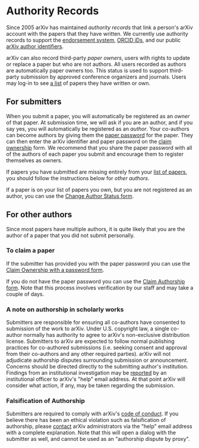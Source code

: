# Authority Records


Since 2005 arXiv has maintained *authority records* that link a person's
arXiv account with the papers that they have written. We currently
use authority records to support the [endorsement system](/help/endorsement.md),
[ORCID iDs](/help/orcid.md), and our public [arXiv author
identifiers](/help/author_identifiers.md).

arXiv can also record third-party *paper owners*, users with rights to
update or replace a paper but who are not authors. All users recorded as
authors are automatically paper owners too. This status is used to
support third-party submission by approved conference organizers and
journals. Users may log-in to see [a list](https://arxiv.org/user/) of
papers they have written or own.

## For submitters


When you submit a paper, you will automatically be registered as an
*owner* of that paper. At submission time, we will ask if you are an
author, and if you say yes, you will automatically be registered as an
*author*. Your co-authors can become authors by giving them the [paper
password](/help/passwords.md) for the paper. They can then enter the arXiv
identifier and paper password on the [claim
ownership](https://arxiv.org/auth/need-paper-password) form. We
recommend that you share the paper password with all of the authors of
each paper you submit and encourage them to register themselves as
owners.

If papers you have submitted are
missing entirely from your [list of papers](https://arxiv.org/user/), you
should follow the instructions below for *other authors*.

If a paper is on your list of papers you own, but you are not registered as an author,
you can use the [Change Author Status form](https://arxiv.org/auth/change-author-status).

## For other authors

Since most papers have multiple authors, it is quite likely that you are the author of a paper that you did not submit personally. 

### To claim a paper

If the submitter has provided you with the paper password you can use the [Claim Ownership with a password form](https://arxiv.org/auth/need-paper-password).

If you do not have the paper password you can use the [Claim Authorship form](https://arxiv.org/auth/request-ownership). Note that this process involves verification by our staff and may take a couple of days.

<span id="coauthor"></span>
###  A note on authorship in scholarly works

Submitters are responsible for ensuring all co-authors have consented to submission of the work to arXiv. Under U.S. copyright law, a single co-author normally has authority to agree to arXiv's non-exclusive distribution license. Submitters to arXiv are expected to follow normal publishing practices for co-authored submissions (i.e. seeking consent and approval from their co-authors and any other required parties). arXiv will not adjudicate authorship disputes surrounding submission or announcement. Concerns should be directed directly to the submitting author's institution. Findings from an institutional investigation may be [reported](/help/contact.md) by an institutional officer to arXiv's "help" email address. At that point arXiv will consider what action, if any, may be taken regarding the submission.

### Falsification of Authorship 

Submitters are required to comply with arXiv's [code of conduct](/help/policies/code_of_conduct.md). If you believe there has been an ethical violation such as falsification of authorship, please [contact](/help/contact.md) arXiv administrators via the "help" email address with a complete explanation. Note that this will open a dialog with the submitter as well, and cannot be used as an "authorship dispute by proxy".
